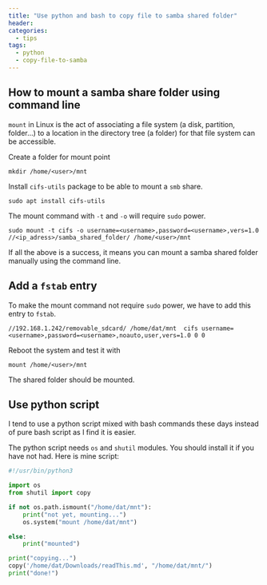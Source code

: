```yaml
---
title: "Use python and bash to copy file to samba shared folder"
header:
categories:
  - tips
tags:
  - python
  - copy-file-to-samba
---
```

## How to mount a samba share folder using command line
`mount` in Linux is the act of associating a file system (a disk, partition, folder...) to a location in the directory tree (a folder) for that file system can be accessible. 

Create a folder for mount point
``` shell
mkdir /home/<user>/mnt
```
Install `cifs-utils` package to be able to mount a `smb` share.
```shell
sudo apt install cifs-utils
```
The mount command with `-t` and `-o` will require `sudo` power. 
```shell
sudo mount -t cifs -o username=<username>,password=<username>,vers=1.0 //<ip_adress>/samba_shared_folder/ /home/<user>/mnt
```
If all the above is a success, it means you can mount a samba shared folder manually using the command line.

## Add a `fstab` entry

To make the mount command not require `sudo` power, we have to add this entry to `fstab`.
```shell
//192.168.1.242/removable_sdcard/ /home/dat/mnt  cifs username=<username>,password=<username>,noauto,user,vers=1.0 0 0
```
Reboot the system and test it with
```
mount /home/<user>/mnt
```
The shared folder should be mounted.

## Use python script
I tend to use a python script mixed with bash commands these days instead of pure bash script as I find it is easier.

The python script needs `os` and `shutil` modules. You should install it if you have not had.
Here is mine script:
```python
#!/usr/bin/python3

import os
from shutil import copy

if not os.path.ismount("/home/dat/mnt"):
    print("not yet, mounting...")
    os.system("mount /home/dat/mnt")

else:
    print("mounted")

print("copying...")
copy('/home/dat/Downloads/readThis.md', "/home/dat/mnt/")
print("done!")
```

